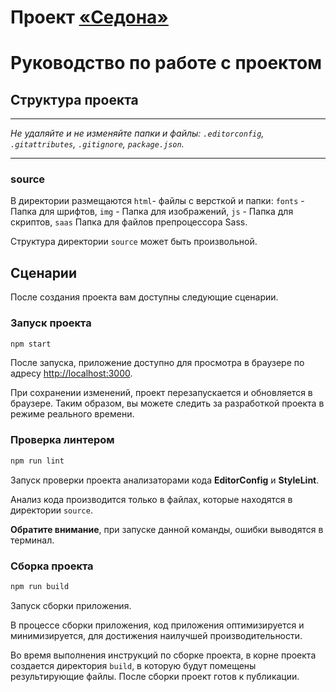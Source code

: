 # Проект <a href="https://ezhdev-sedona.netlify.app/">«Седона»</a>

# Руководство по работе с проектом

## Структура проекта

---

_Не удаляйте и не изменяйте папки и файлы:_
_`.editorconfig`, `.gitattributes`, `.gitignore`, `package.json`._

---
### source

В директории размещаются `html`- файлы с версткой и папки:
`fonts` - Папка для шрифтов,
`img` - Папка для изображений,
`js` - Папка для скриптов,
`saas` Папка для файлов препроцессора Sass.

Структура директории `source` может быть произвольной.

## Сценарии

После создания проекта вам доступны следующие сценарии.

### Запуск проекта

```bash
npm start
```

После запуска, приложение доступно для просмотра в браузере по адресу [http://localhost:3000](http://localhost:3000).

При сохранении изменений, проект перезапускается и обновляется в браузере. Таким образом, вы можете следить за разработкой проекта в режиме реального времени.

### Проверка линтером

```bash
npm run lint
```

Запуск проверки проекта анализаторами кода **EditorConfig** и **StyleLint**.

Анализ кода производится только в файлах, которые находятся в директории `source`.

**Обратите внимание**, при запуске данной команды, ошибки выводятся в терминал.

### Сборка проекта

```bash
npm run build
```

Запуск сборки приложения.

В процессе сборки приложения, код приложения оптимизируется и минимизируется, для достижения наилучшей производительности.

Во время выполнения инструкций по сборке проекта, в корне проекта создается директория `build`, в которую будут помещены результирующие файлы. После сборки проект готов к публикации.
